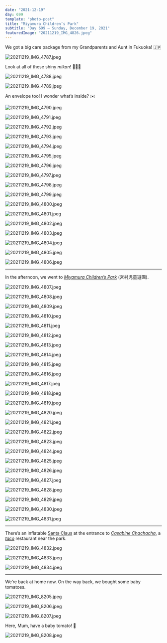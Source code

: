 ```yaml
---
date: "2021-12-19"
day: 699
template: "photo-post"
title: "Miyamura Children’s Park"
subtitle: "Day 699 – Sunday, December 19, 2021"
featuredImage: "20211219_IMG_4826.jpeg"
---
```


We got a big care package from my Grandparents and Aunt in Fukuoka! 🇯🇵

![20211219_IMG_4787.jpeg](20211219_IMG_4787.jpeg)

Look at all of these shiny _mikan_! 🍊🍊🍊

![20211219_IMG_4788.jpeg](20211219_IMG_4788.jpeg)

![20211219_IMG_4789.jpeg](20211219_IMG_4789.jpeg)

An envelope too! I wonder what’s inside? ✉️

![20211219_IMG_4790.jpeg](20211219_IMG_4790.jpeg)

![20211219_IMG_4791.jpeg](20211219_IMG_4791.jpeg)

![20211219_IMG_4792.jpeg](20211219_IMG_4792.jpeg)

![20211219_IMG_4793.jpeg](20211219_IMG_4793.jpeg)

![20211219_IMG_4794.jpeg](20211219_IMG_4794.jpeg)

![20211219_IMG_4795.jpeg](20211219_IMG_4795.jpeg)

![20211219_IMG_4796.jpeg](20211219_IMG_4796.jpeg)

![20211219_IMG_4797.jpeg](20211219_IMG_4797.jpeg)

![20211219_IMG_4798.jpeg](20211219_IMG_4798.jpeg)

![20211219_IMG_4799.jpeg](20211219_IMG_4799.jpeg)

![20211219_IMG_4800.jpeg](20211219_IMG_4800.jpeg)

![20211219_IMG_4801.jpeg](20211219_IMG_4801.jpeg)

![20211219_IMG_4802.jpeg](20211219_IMG_4802.jpeg)

![20211219_IMG_4803.jpeg](20211219_IMG_4803.jpeg)

![20211219_IMG_4804.jpeg](20211219_IMG_4804.jpeg)

![20211219_IMG_4805.jpeg](20211219_IMG_4805.jpeg)

![20211219_IMG_4806.jpeg](20211219_IMG_4806.jpeg)

<hr />

In the afternoon, we went to _<a href="https://goo.gl/maps/rJD8zBLk21jZDNtHA">Miyamura Children’s Park</a>_ (宮村児童遊園).

![20211219_IMG_4807.jpeg](20211219_IMG_4807.jpeg)

![20211219_IMG_4808.jpeg](20211219_IMG_4808.jpeg)

![20211219_IMG_4809.jpeg](20211219_IMG_4809.jpeg)

![20211219_IMG_4810.jpeg](20211219_IMG_4810.jpeg)

![20211219_IMG_4811.jpeg](20211219_IMG_4811.jpeg)

![20211219_IMG_4812.jpeg](20211219_IMG_4812.jpeg)

![20211219_IMG_4813.jpeg](20211219_IMG_4813.jpeg)

![20211219_IMG_4814.jpeg](20211219_IMG_4814.jpeg)

![20211219_IMG_4815.jpeg](20211219_IMG_4815.jpeg)

![20211219_IMG_4816.jpeg](20211219_IMG_4816.jpeg)

![20211219_IMG_4817.jpeg](20211219_IMG_4817.jpeg)

![20211219_IMG_4818.jpeg](20211219_IMG_4818.jpeg)

![20211219_IMG_4819.jpeg](20211219_IMG_4819.jpeg)

![20211219_IMG_4820.jpeg](20211219_IMG_4820.jpeg)

![20211219_IMG_4821.jpeg](20211219_IMG_4821.jpeg)

![20211219_IMG_4822.jpeg](20211219_IMG_4822.jpeg)

![20211219_IMG_4823.jpeg](20211219_IMG_4823.jpeg)

![20211219_IMG_4824.jpeg](20211219_IMG_4824.jpeg)

![20211219_IMG_4825.jpeg](20211219_IMG_4825.jpeg)

![20211219_IMG_4826.jpeg](20211219_IMG_4826.jpeg)

![20211219_IMG_4827.jpeg](20211219_IMG_4827.jpeg)

![20211219_IMG_4828.jpeg](20211219_IMG_4828.jpeg)

![20211219_IMG_4829.jpeg](20211219_IMG_4829.jpeg)

![20211219_IMG_4830.jpeg](20211219_IMG_4830.jpeg)

![20211219_IMG_4831.jpeg](20211219_IMG_4831.jpeg)

<hr />

There’s an inflatable <a href="https://en.wikipedia.org/wiki/Santa_Claus">Santa Claus</a> at the entrance to _<a href="https://goo.gl/maps/TbcTe36xt3QTN6Cx6">Casabine Chachacha</a>_, a _<a href="https://en.wikipedia.org/wiki/Taco">taco</a>_ restaurant near the park.

![20211219_IMG_4832.jpeg](20211219_IMG_4832.jpeg)

![20211219_IMG_4833.jpeg](20211219_IMG_4833.jpeg)

![20211219_IMG_4834.jpeg](20211219_IMG_4834.jpeg)

<hr />

We’re back at home now. On the way back, we bought some baby tomatoes.

![20211219_IMG_8205.jpeg](20211219_IMG_8205.jpeg)

![20211219_IMG_8206.jpeg](20211219_IMG_8206.jpeg)

![20211219_IMG_8207.jpeg](20211219_IMG_8207.jpeg)

Here, Mum, have a baby tomato! 🍅

![20211219_IMG_8208.jpeg](20211219_IMG_8208.jpeg)
